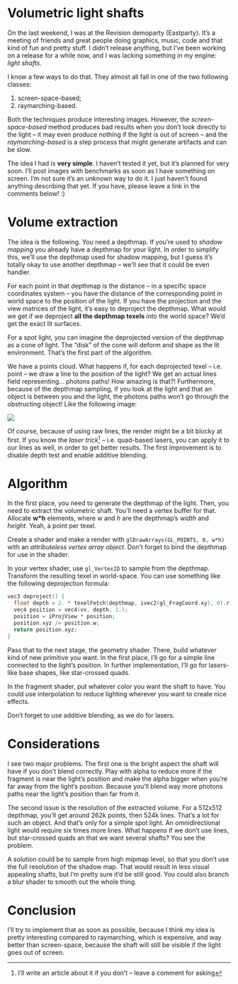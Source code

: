 # Volumetric light shafts

On the last weekend, I was at the Revision demoparty (Eastparty). It’s a
meeting of friends and great people doing graphics, music, code and that kind
of fun and pretty stuff. I didn’t release anything, but I’ve been working on
a release for a while now, and I was lacking something in my engine: *light 
shafts*.

I know a few ways to do that. They almost all fall in one of the two following
classes:

  1. screen-space-based;
  2. raymarching-based.

Both the techniques produce interesting images. However, the *screen-space-based*
method produces bad results when you don’t look directly to the light – it may
even produce nothing if the light is out of screen – and the *raymarching-based*
is a step process that might generate artifacts and can be slow.

The idea I had is **very simple**. I haven’t tested it yet, but it’s planned for
very soon. I’ll post images with benchmarks as soon as I have something on screen.
I’m not sure it’s an unknown way to do it. I just haven’t found anything
describing that yet. If you have, please leave a link in the comments below! :)

# Volume extraction

The idea is the following. You need a depthmap. If you’re used to *shadow mapping*
you already have a depthmap for your light. In order to simplify this, we’ll use the
depthmap used for shadow mapping, but I guess it’s totally okay to use another
depthmap – we’ll see that it could be even handier.

For each point in that depthmap is the distance – in a specific space coordinates
system – you have the distance of the corresponding point in world space to the 
position of the light. If you have the projection and the view matrices of the
light, it’s easy to deproject the depthmap. What would we get if we deproject
**all the depthmap texels** into the world space? We’d get the exact lit surfaces.

For a spot light, you can imagine the deprojected version of the depthmap as a cone
of light. The “disk” of the cone will deform and shape as the lit environment. That’s
the first part of the algorithm.

We have a points cloud. What happens if, for each deprojected texel – i.e. point – we
draw a line to the position of the light? We get an actual lines field representing…
photons paths! How amazing is that?! Furthermore, because of the depthmap sampling,
if you look at the light and that an object is between you and the light, the photons
paths won’t go through the obstructing object! Like the following image:

![](http://i280.photobucket.com/albums/kk167/Bea_Douglas/ShaftsofLightMountBaker-SnoqualmieN.jpg)

Of course, because of using raw lines, the render might be a bit blocky at first. If you
know the *laser trick*[^1] – i.e. quad-based lasers, you can apply it to our lines as
well, in order to get better results. The first improvement is to disable depth
test and enable additive blending.

# Algorithm

In the first place, you need to generate the depthmap of the light. Then, you need to extract
the volumetric shaft. You’ll need a vertex buffer for that. Allocate **w\*h** elements, where
*w* and *h* are the depthmap’s *width* and *height*. Yeah, a point per texel.

Create a shader and make a render with `glDrawArrays(GL_POINTS, 0, w*h)` with an *attributeless
vertex array object*. Don’t forget to bind the depthmap for use in the shader.

In your vertex shader, use `gl_VertexID` to sample from the depthmap. Transform the resulting
texel in world-space. You can use something like the following deprojection formula:

```C
vec3 deproject() {
  float depth = 2. * texelFetch(depthmap, ivec2(gl_FragCoord.xy), 0).r - 1.;
  vec4 position = vec4(vv, depth, 1.);
  position = iProjView * position;
  position.xyz /= position.w;
  return position.xyz;
}
```

Pass that to the next stage, the geometry shader. There, build whatever kind of new primitive
you want. In the first place, I’ll go for a simple line connected to the light’s position. In
further implementation, I’ll go for lasers-like base shapes, like star-crossed quads.

In the fragment shader, put whatever color you want the shaft to have. You could use 
interpolation to reduce lighting wherever you want to create nice effects.

Don’t forget to use additive blending, as we do for lasers.

# Considerations

I see two major problems. The first one is the bright aspect the shaft will have if you don’t
blend correctly. Play with alpha to reduce more if the fragment is near the light’s position and
make the alpha bigger when you’re far away from the light’s position. Because you’ll blend way more
photons paths near the light’s position than far from it.

The second issue is the resolution of the extracted volume. For a 512x512 depthmap, you’ll get
around 262k points, then 524k lines. That’s a lot for such an object. And that’s only for a simple
spot light. An omnidirectional light would require six times more lines. What happens if we don’t
use lines, but star-crossed quads an that we want several shafts? You see the problem.

A solution could be to sample from high mipmap level, so that you don’t use the full resolution of
the shadow map. That would result in less visual appealing shafts, but I’m pretty sure it’d be still
good. You could also branch a blur shader to smooth out the whole thing.

# Conclusion

I’ll try to implement that as soon as possible, because I think my idea is pretty interesting compared
to raymarching, which is expensive, and way better than screen-space, because the shaft will still be
visible if the light goes out of screen.



[^1]: I’ll write an article about it if you don’t – leave a comment for asking
